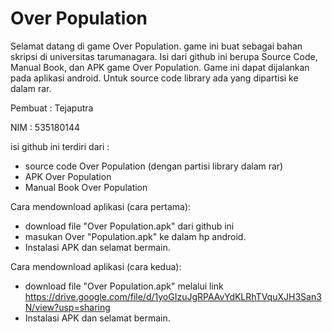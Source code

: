 # Over Population #
Selamat datang di game Over Population.
game ini buat sebagai bahan skripsi di universitas tarumanagara. Isi dari github ini berupa Source Code, Manual Book, dan APK game Over Population. Game ini dapat dijalankan pada aplikasi android. Untuk source code library ada yang dipartisi ke dalam rar.

Pembuat   : Tejaputra

NIM       : 535180144

isi github ini terdiri dari :
- source code Over Population (dengan partisi library dalam rar)
- APK Over Population
- Manual Book Over Population

Cara mendownload aplikasi (cara pertama):
- download file "Over Population.apk" dari github ini
- masukan Over "Population.apk" ke dalam hp android.
- Instalasi APK dan selamat bermain.

Cara mendownload aplikasi (cara kedua):
- download file "Over Population.apk" melalui link https://drive.google.com/file/d/1yoGIzuJgRPAAvYdKLRhTVquXJH3San3N/view?usp=sharing
- Instalasi APK dan selamat bermain.
